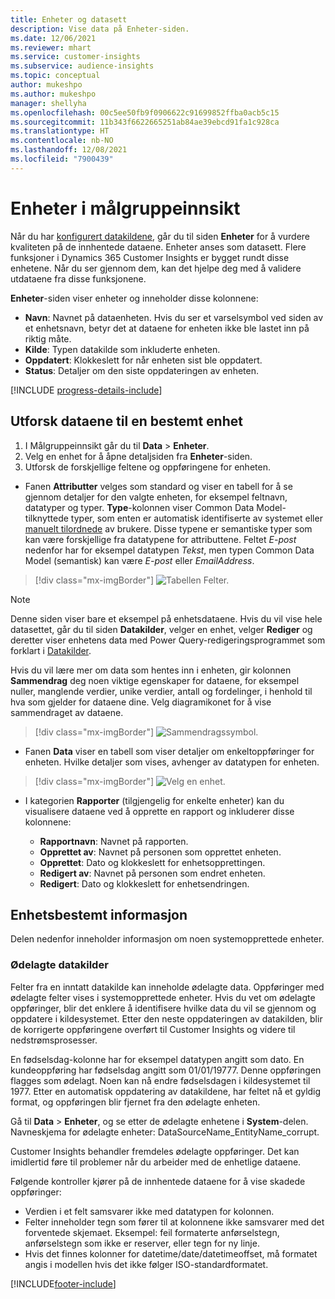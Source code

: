 ```yaml
---
title: Enheter og datasett
description: Vise data på Enheter-siden.
ms.date: 12/06/2021
ms.reviewer: mhart
ms.service: customer-insights
ms.subservice: audience-insights
ms.topic: conceptual
author: mukeshpo
ms.author: mukeshpo
manager: shellyha
ms.openlocfilehash: 00c5ee50fb9f0906622c91699852ffba0acb5c15
ms.sourcegitcommit: 11b343f6622665251ab84ae39ebcd91fa1c928ca
ms.translationtype: HT
ms.contentlocale: nb-NO
ms.lasthandoff: 12/08/2021
ms.locfileid: "7900439"
---
```

# <a name="entities-in-audience-insights"></a>Enheter i målgruppeinnsikt

Når du har [konfigurert datakildene](data-sources.md), går du til siden **Enheter** for å vurdere kvaliteten på de innhentede dataene. Enheter anses som datasett. Flere funksjoner i Dynamics 365 Customer Insights er bygget rundt disse enhetene. Når du ser gjennom dem, kan det hjelpe deg med å validere utdataene fra disse funksjonene.

**Enheter**-siden viser enheter og inneholder disse kolonnene:

- **Navn**: Navnet på dataenheten. Hvis du ser et varselsymbol ved siden av et enhetsnavn, betyr det at dataene for enheten ikke ble lastet inn på riktig måte.
- **Kilde**: Typen datakilde som inkluderte enheten.
- **Oppdatert**: Klokkeslett for når enheten sist ble oppdatert.
- **Status**: Detaljer om den siste oppdateringen av enheten.

[!INCLUDE [progress-details-include](../includes/progress-details-pane.md)]

## <a name="explore-a-specific-entitys-data"></a>Utforsk dataene til en bestemt enhet

1. I Målgruppeinnsikt går du til **Data** > **Enheter**.
1. Velg en enhet for å åpne detaljsiden fra **Enheter**-siden.  
1. Utforsk de forskjellige feltene og oppføringene for enheten.

- Fanen **Attributter** velges som standard og viser en tabell for å se gjennom detaljer for den valgte enheten, for eksempel feltnavn, datatyper og typer. **Type**-kolonnen viser Common Data Model-tilknyttede typer, som enten er automatisk identifiserte av systemet eller [manuelt tilordnede](map-entities.md) av brukere. Disse typene er semantiske typer som kan være forskjellige fra datatypene for attributtene. Feltet *E-post* nedenfor har for eksempel datatypen *Tekst*, men typen Common Data Model (semantisk) kan være *E-post* eller *EmailAddress*.

> [!div class="mx-imgBorder"]
> ![Tabellen Felter.](media/data-manager-entities-fields.PNG "Tabellen Felt")

> [!NOTE]
> Denne siden viser bare et eksempel på enhetsdataene. Hvis du vil vise hele datasettet, går du til siden **Datakilder**, velger en enhet, velger **Rediger** og deretter viser enhetens data med Power Query-redigeringsprogrammet som forklart i [Datakilder](data-sources.md).

Hvis du vil lære mer om data som hentes inn i enheten, gir kolonnen **Sammendrag** deg noen viktige egenskaper for dataene, for eksempel nuller, manglende verdier, unike verdier, antall og fordelinger, i henhold til hva som gjelder for dataene dine. Velg diagramikonet for å vise sammendraget av dataene.

> [!div class="mx-imgBorder"]
> ![Sammendragssymbol.](media/data-manager-entities-summary.png "Tabell for datasammendrag")

- Fanen **Data** viser en tabell som viser detaljer om enkeltoppføringer for enheten. Hvilke detaljer som vises, avhenger av datatypen for enheten.

> [!div class="mx-imgBorder"]
> ![Velg en enhet.](media/data-manager-entities-data.png "Velg en enhet")

- I kategorien **Rapporter** (tilgjengelig for enkelte enheter) kan du visualisere dataene ved å opprette en rapport og inkluderer disse kolonnene:

  - **Rapportnavn**: Navnet på rapporten.
  - **Opprettet av**: Navnet på personen som opprettet enheten.
  - **Opprettet**: Dato og klokkeslett for enhetsopprettingen.
  - **Redigert av**: Navnet på personen som endret enheten.
  - **Redigert**: Dato og klokkeslett for enhetsendringen. 

## <a name="entity-specific-information"></a>Enhetsbestemt informasjon

Delen nedenfor inneholder informasjon om noen systemopprettede enheter.

### <a name="corrupted-data-sources"></a>Ødelagte datakilder

Felter fra en inntatt datakilde kan inneholde ødelagte data. Oppføringer med ødelagte felter vises i systemopprettede enheter. Hvis du vet om ødelagte oppføringer, blir det enklere å identifisere hvilke data du vil se gjennom og oppdatere i kildesystemet. Etter den neste oppdateringen av datakilden, blir de korrigerte oppføringene overført til Customer Insights og videre til nedstrømsprosesser. 

En fødselsdag-kolonne har for eksempel datatypen angitt som dato. En kundeoppføring har fødselsdag angitt som 01/01/19777. Denne oppføringen flagges som ødelagt. Noen kan nå endre fødselsdagen i kildesystemet til 1977. Etter en automatisk oppdatering av datakildene, har feltet nå et gyldig format, og oppføringen blir fjernet fra den ødelagte enheten. 

Gå til **Data** > **Enheter**, og se etter de ødelagte enhetene i **System**-delen. Navneskjema for ødelagte enheter: DataSourceName_EntityName_corrupt.

Customer Insights behandler fremdeles ødelagte oppføringer. Det kan imidlertid føre til problemer når du arbeider med de enhetlige dataene.

Følgende kontroller kjører på de innhentede dataene for å vise skadede oppføringer: 

- Verdien i et felt samsvarer ikke med datatypen for kolonnen.
- Felter inneholder tegn som fører til at kolonnene ikke samsvarer med det forventede skjemaet. Eksempel: feil formaterte anførselstegn, anførselstegn som ikke er reserver, eller tegn for ny linje.
- Hvis det finnes kolonner for datetime/date/datetimeoffset, må formatet angis i modellen hvis det ikke følger ISO-standardformatet.


[!INCLUDE[footer-include](../includes/footer-banner.md)]

